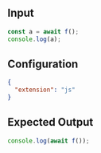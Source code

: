 
## Input
```javascript input
const a = await f();
console.log(a);
```

## Configuration
```json configuration
{
  "extension": "js"
}
```

## Expected Output
```javascript expected output
console.log(await f());
```
